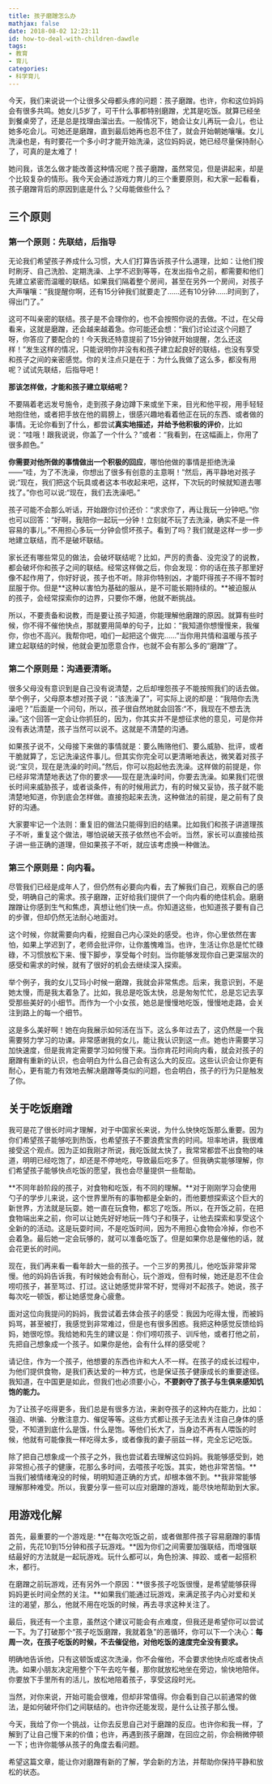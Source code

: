```yaml
---
title: 孩子磨蹭怎么办
mathjax: false
date: 2018-08-02 12:23:11
id: how-to-deal-with-children-dawdle
tags:
- 教育
- 育儿
categories:
- 科学育儿
---
```


今天，我们来说说一个让很多父母都头疼的问题：孩子磨蹭。也许，你和这位妈妈会有很多共鸣。她女儿5岁了，可干什么事都特别磨蹭，尤其是吃饭。就算已经坐到餐桌旁了，还是总是找理由溜出去。一般情况下，她会让女儿再玩一会儿，也让她多吃会儿。可她还是磨蹭，直到最后她再也忍不住了，就会开始朝她嚷嚷。女儿洗澡也是，有时要花一个多小时才能开始洗澡，这位妈妈说，她已经尽量保持耐心了，可真的是太难了！

<!---more--->

她问我，该怎么做才能改善这种情况呢？孩子磨蹭，虽然常见，但是讲起来，却是个比较复杂的情形。我今天会通过游戏力育儿的三个重要原则，和大家一起看看，孩子磨蹭背后的原因到底是什么？父母能做些什么？

## 三个原则

### 第一个原则：先联结，后指导

无论我们希望孩子养成什么习惯，大人们打算告诉孩子什么道理，比如：让他们按时刷牙、自己洗脸、定期洗澡、上学不迟到等等，在发出指令之前，都需要和他们先建立紧密而温暖的联结。如果我们隔着整个房间，甚至在另外一个房间，对孩子大声嚷嚷：“我提醒你啊，还有15分钟我们就要走了……还有10分钟……时间到了，得出门了。”

这可不叫亲密的联结。孩子是不会理你的，也不会按照你说的去做。不过，在父母看来，这就是磨蹭，还会越来越着急。你可能还会想：“我们讨论过这个问题了呀，你答应了要配合的！今天我还特意提前了15分钟就开始提醒，怎么还这样！”发生这样的情况，只能说明你并没有和孩子建立起良好的联结，也没有享受和孩子之间的亲密感觉。你的关注点只是在于：为什么我做了这么多，都没有用呢？试试先联结，后指导吧！

**那该怎样做，才能和孩子建立联结呢？**

不要隔着老远发号施令，走到孩子身边蹲下来或坐下来，目光和他平视，用手轻轻地抱住他，或者把手放在他的肩膀上，很感兴趣地看着他正在玩的东西、或者做的事情。无论你看到了什么，都尝试**真实地描述，并给予他积极的评价**，比如说：“哇哦！跟我说说，你盖了一个什么？”或者：“我看到，在这幅画上，你用了很多颜色。”

**你需要对他所做的事情做出一个积极的回应**，哪怕他做的事情是拒绝洗澡——“哇，为了不洗澡，你想出了很多有创意的主意啊！”然后，再平静地对孩子说:“现在，我们把这个玩具或者这本书收起来吧，这样，下次玩的时候就知道去哪找了。”你也可以说:“现在，我们去洗澡吧。”

孩子可能不会那么听话，开始跟你讨价还价：“求求你了，再让我玩一分钟吧。”你也可以回答：“好啊，我陪你一起玩一分钟！立刻就不玩了去洗澡，确实不是一件容易的事儿。”不用担心多玩一分钟会惯坏孩子。看到了吗？我们就是这样一步一步地建立联结，而不是破坏联结。

家长还有哪些常见的做法，会破坏联结呢？比如，严厉的责备、没完没了的说教，都会破坏你和孩子之间的联结。经常这样做之后，你会发现：你的话在孩子那里好像不起作用了，你好好说，孩子也不听。除非你特别凶，才能吓得孩子不得不暂时屈服于你。但是**这种以害怕为基础的服从，是不可能长期持续的。**被迫服从的孩子，会经常探索你的边界，只要你不爆，他就不断挑战。

所以，不要责备和说教，而是要让孩子知道，你能理解他磨蹭的原因。就算有些时候，你不得不催他快点，那就要用简单的句子，比如：“我知道你想慢慢来，我催你，你也不高兴。我帮你吧，咱们一起把这个做完……”当你用共情和温暖与孩子建立起联结的时候，他就会更加愿意合作，也就不会有那么多的“磨蹭”了。

### 第二个原则是：沟通要清晰。

很多父母没有意识到是自己没有说清楚，之后却埋怨孩子不能按照我们的话去做。举个例子，父母原本想对孩子说：“该洗澡了”，可实际上说的却是：“我陪你去洗澡吧？”后面是一个问句，所以，孩子很自然地就会回答:“不，我现在不想去洗澡。”这个回答一定会让你抓狂的，因为，你其实并不是想征求他的意见，可是你并没有表达清楚，孩子当然可以说不。这就是不清楚的沟通。

如果孩子说不，父母接下来做的事情就是：要么贿赂他们、要么威胁、批评，或者干脆就算了，忘记洗澡这件事儿。但其实你完全可以更清晰地表达，微笑着对孩子说:“宝贝，现在是洗澡的时间。”然后，你可以抱起他去洗澡。这样做的前提是，你已经非常清楚地表达了你的要求——现在是洗澡时间，你要去洗澡。如果我们花很长时间来威胁孩子，或者谈条件，有的时候用武力，有的时候又妥协，孩子就不能清楚地知道，你到底会怎样做。直接抱起来去洗，这种做法的前提，是之前有了良好的沟通。

大家要牢记一个法则：重复旧的做法只能得到旧的结果。比如我们和孩子讲道理孩子不听，重复这个做法，哪怕说破天孩子依然也不会听。当然，家长可以直接给孩子讲一些正确的道理，但如果孩子不听，就应该考虑换一种做法。

### 第三个原则是：向内看。

尽管我们已经是成年人了，但仍然有必要向内看，去了解我们自己，观察自己的感受，明确自己的需求。孩子磨蹭，正好给我们提供了一个向内看的绝佳机会。磨磨蹭蹭让你感到生气和焦虑，真想让他们快一点。你知道这些，也知道孩子要有自己的步骤，但却仍然无法耐心地面对。

这个时候，你就需要向内看，挖掘自己内心深处的感受。也许，你心里依然在害怕，如果上学迟到了，老师会批评你，让你羞愧难当。也许，生活让你总是忙忙碌碌，不习惯放松下来、慢下脚步，享受每个时刻。当你能够发现你自己更深层次的感受和需求的时候，就有了很好的机会去继续深入探索。

举个例子，我的女儿艾玛小时候一磨蹭，我就会非常焦虑。后来，我意识到，不是她太慢，而是我太着急了。比如，我总是吃饭太快，总是匆匆忙忙，总是忘记去享受那些美好的小细节。而作为一个小女孩，她总是慢慢地吃饭，慢慢地走路，会关注到路上的每一个细节。

这是多么美好啊！她在向我展示如何活在当下。这么多年过去了，这仍然是一个我需要努力学习的功课。非常感谢我的女儿，能让我认识到这一点。她也许需要学习加快速度，但是我肯定需要学习如何慢下来。当你肯花时间向内看，就会对孩子的磨蹭有重新的认识，也会明白为什么自己会有这么大的反应。这些认识会让你更有耐心，更有能力有效地去解决磨蹭等类似的问题，也会明白，孩子的行为只是触发了你。

## 关于吃饭磨蹭

我可是花了很长时间才理解，对于中国家长来说，为什么快快吃饭那么重要。因为你们希望孩子能够吃到热饭，也希望孩子不要浪费宝贵的时间。坦率地讲，我很难接受这个观点。因为正如我刚才所说，我吃饭就太快了，我常常都尝不出食物的味道，明明已经吃饱了，却还是不停地吃，导致最后吃多了。但我确实能够理解，你们希望孩子能够快点吃饭的愿望，我也会尽量提供一些帮助。

**不同年龄阶段的孩子，对食物和吃饭，有不同的理解。**对于刚刚学习会使用勺子的学步儿来说，这个世界里所有的事物都是全新的，而他要想探索这个巨大的新世界，方法就是玩耍。她一直在玩食物，都忘了吃饭。所以，在开饭之前，在把食物端出来之前，你可以让她先好好地玩一阵勺子和筷子，让他去探索和享受这个全新的的活动。这是玩耍时间，不是吃饭时间，因为不用担心食物会冷掉，你也不会着急。最后她一定会玩够的，就可以准备吃饭了。但是如果你总是催他的话，就会花更长的时间。

现在，我们再来看一看年龄大一些的孩子。一个三岁的男孩儿，他吃饭非常非常慢。他的妈妈告诉我，有时候她会有耐心，玩个游戏，但有时候，她还是忍不住会唠叨孩子，甚至骂过、打过。这让她感觉非常不好，觉得对不起孩子。她说，孩子每次吃一顿饭，都让她感觉身心疲惫。

面对这位向我提问的妈妈，我尝试着去体会孩子的感受：我因为吃得太慢，而被妈妈骂，甚至被打，我感觉到非常难过，但是也有很多困惑。我把这种感觉反馈给妈妈，她很吃惊。我给她和先生的建议是：你们唠叨孩子、训斥他，或者打他之前，先把自己想象成一个孩子。如果你是他，会有什么样的感受呢？

请记住，作为一个孩子，他想要的东西也许和大人不一样。在孩子的成长过程中，为他们提供食物，是我们表达爱的一种方式，也是保证孩子健康成长的重要途径。我知道，在中国更是如此，但我们也必须要小心，**不要剥夺了孩子与生俱来感知饥饱的能力。**

为了让孩子吃得更多，我们总是有很多方法，来剥夺孩子的这种内在能力，比如：强迫、哄骗、分散注意力、催促等等。这些方式都让孩子无法去关注自己身体的感受，不知道到底什么是饿，什么是饱。等他们长大了，当身边不再有人喂饭的时候，他就有可能像我一样吃得太多，或者像我的妻子丽兹一样，完全忘记吃饭。

除了把自己想象成一个孩子之外，我也尝试着去理解这位妈妈。我能够感受到，她非常担心孩子的健康，花那么多时间，去喂孩子吃饭。其实，她也非常苦恼。**当我们被情绪淹没的时候，明明知道正确的方式，却根本做不到。**我非常能够理解那种难受。所以，我要分享一些可以应对磨蹭的游戏，能尽快地帮助到大家。

##  用游戏化解

首先，最重要的一个游戏是: **在每次吃饭之前，或者做那件孩子容易磨蹭的事情之前，先花10到15分钟和孩子玩游戏。**因为你们之间需要加强联结，而增强联结最好的方法就是一起玩游戏。玩什么都可以，角色扮演、摔跤、或者一起搭积木，都行。

在磨蹭之前玩游戏，还有另外一个原因：**很多孩子吃饭很慢，是希望能够获得妈妈更长时间全然的关注。**如果我们能通过玩游戏，来满足孩子内心对爱和关注的渴望，那么，他就不用在吃饭的时候，再去寻求这种关注了。

最后，我还有一个主意，虽然这个建议可能会有点难度，但我还是希望你可以尝试一下。为了打破那个“孩子吃饭磨蹭，我就着急”的恶循环，你可以下一个决心：**每周一次，在孩子吃饭的时候，不去催促他，对他吃饭的速度完全没有要求。**

明确地告诉他，只有这顿饭或这次洗澡，你不会催他，不会要求他快点吃或者快点洗。如果小朋友决定用整个下午去吃午餐，那你就放松地坐在旁边，愉快地陪伴。你要放下手里所有的活儿，放松地陪着孩子，享受这段时光。

当然，对你来说，开始可能会很难，但却非常值得。你会看到自己以前通常的做法，是如何破坏你们之间联结的。也许你还能发现，是什么让孩子那么慢。

今天，我给了你一个挑战，让你去反思自己对于磨蹭的反应。也许你和我一样，了解到了让自己慢下来的价值；也许，再遇到孩子磨蹭，在回应之前，你会稍微停顿一下；也许你能够从孩子的角度去看问题。

希望这篇文章，能让你对磨蹭有新的了解，学会新的方法，并帮助你保持平静和放松的状态。

